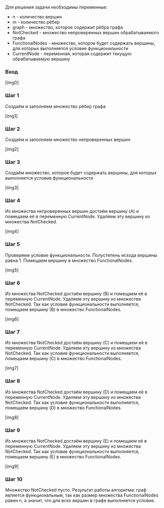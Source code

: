 Для решения задачи необходимы переменные:

* n - количество вершин
* m - количество рёбер
* graph - множество, которое содержит рёбра графа
* NotChecked - множество непроверенных вершин обрабатываемого графа
* FunctionalNodes - множество, которое будет содержать вершины, для которых выполняется условие функциональности
* CurrentNode - переменная, которая содержит текущую обрабатываемую вершину

### Вход

[img0]

### Шаг 1

Создаём и заполняем множество рёбер графа

[img1]

### Шаг 2

Создаём и заполняем множество непроверенных вершин

[img2]

### Шаг 3

Создаём множество, которое будет содержать вершины, для которых выполняется условие функциональности

[img3]

### Шаг 4

Из множества непроверенных вершин достаём вершину (A) и помещаем её в переменную CurrentNode. Удаляем эту вершину из множества NotChecked.

[img4]

### Шаг 5

Проверяем условие функциональности. Полустепень исхода вершины равна 1. Помещаем вершину в множество FunctionalNodes.

[img5]

### Шаг 6

Из множества NotChecked достаём вершину (B) и помещаем её в переменную CurrentNode. Удаляем эту вершину из множества NotChecked. Так как условие функциональности выполняется, помещаем вершину (В) в множество FunctionalNodes.

[img6]

### Шаг 7

Из множества NotChecked достаём вершину (C) и помещаем её в переменную CurrentNode. Удаляем эту вершину из множества NotChecked. Так как условие функциональности выполняется, помещаем вершину (C) в множество FunctionalNodes.

[img7]

### Шаг 8

Из множества NotChecked достаём вершину (D) и помещаем её в переменную CurrentNode. Удаляем эту вершину из множества NotChecked. Так как условие функциональности выполняется, помещаем вершину (D) в множество FunctionalNodes.

[img8]

### Шаг 9

Из множества NotChecked достаём вершину (Е) и помещаем её в переменную CurrentNode. Удаляем эту вершину из множества NotChecked. Так как условие функциональности выполняется, помещаем вершину (Е) в множество FunctionalNodes.

[img9]

### Шаг 10

Множество NotChecked пусто. Результат работы алгоритма: граф является функциональным, так как размер множества FunctionalNodes равен n, а значит, что для всех вершин в графе выполняется условие.